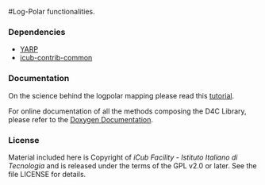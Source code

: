 #Log-Polar functionalities.


### Dependencies
- [YARP](https://github.com/robotology/yarp)
- [icub-contrib-common](https://github.com/robotology/icub-contrib-common)


### Documentation
On the science behind the logpolar mapping please read this [tutorial](https://github.com/robotology/logpolar/blob/gh-pages/lp_geometry/LogPolarManual.pdf).

For online documentation of all the methods composing the D4C Library,
please refer to the [Doxygen Documentation](http://robotology.github.com/logpolar).


### License

Material included here is Copyright of _iCub Facility - Istituto Italiano di Tecnologia_
and is released under the terms of the GPL v2.0 or later. See the file LICENSE for details.
